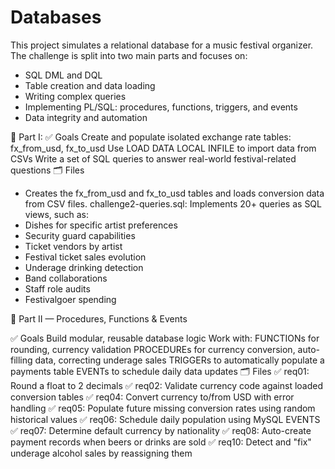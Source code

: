 # Databases

This project simulates a relational database for a music festival organizer. The challenge is split into two main parts and focuses on:

- SQL DML and DQL
- Table creation and data loading
- Writing complex queries
- Implementing PL/SQL: procedures, functions, triggers, and events
- Data integrity and automation

🔁 Part I:
✅ Goals
Create and populate isolated exchange rate tables: fx_from_usd, fx_to_usd
Use LOAD DATA LOCAL INFILE to import data from CSVs
Write a set of SQL queries to answer real-world festival-related questions
🗂 Files
- Creates the fx_from_usd and fx_to_usd tables and loads conversion data from CSV files.
challenge2-queries.sql:
Implements 20+ queries as SQL views, such as:
- Dishes for specific artist preferences
- Security guard capabilities
- Ticket vendors by artist
- Festival ticket sales evolution
- Underage drinking detection
- Band collaborations
- Staff role audits
- Festivalgoer spending

🔁 Part II — Procedures, Functions & Events

✅ Goals
Build modular, reusable database logic
Work with:
FUNCTIONs for rounding, currency validation
PROCEDUREs for currency conversion, auto-filling data, correcting underage sales
TRIGGERs to automatically populate a payments table
EVENTs to schedule daily data updates
🗂 Files
✅ req01: Round a float to 2 decimals
✅ req02: Validate currency code against loaded conversion tables
✅ req04: Convert currency to/from USD with error handling
✅ req05: Populate future missing conversion rates using random historical values
✅ req06: Schedule daily population using MySQL EVENTS
✅ req07: Determine default currency by nationality
✅ req08: Auto-create payment records when beers or drinks are sold
✅ req10: Detect and "fix" underage alcohol sales by reassigning them


